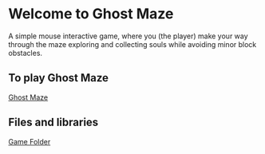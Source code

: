 # Welcome to Ghost Maze

A simple mouse interactive game, where you (the player) make your way through the maze exploring and collecting souls while avoiding minor block obstacles.

## To play Ghost Maze

[Ghost Maze](./sketch.js/)

## Files and libraries

[Game Folder](./game/)
